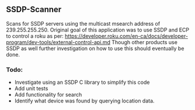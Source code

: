## SSDP-Scanner ##


Scans for SSDP servers using the multicast msearch address of 239.255.255.250.
Original goal of this application was to use SSDP and ECP to control a roku as per:
https://developer.roku.com/en-ca/docs/developer-program/dev-tools/external-control-api.md
Though other products use SSDP as well further investigation on how to use this should eventually be done.

### Todo: ###
- Investigate using an SSDP C library to simplify this code
- Add unit tests
- Add functionality for search
- Identify what device was found by querying location data.
